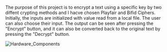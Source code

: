 The purpose of this project is to encrypt a text using a specific key by two diffent crypting methods and I hacve chosen Playfair and Bifid Ciphers. Initially, the inputs are initialized with value read from a local file. The user can also choose their input. The output can be seen after pressing the "Encrypt" button, and it can also be converted back to the original text by pressing the "Decrypt" button. 

![Hardware_Components](https://ibb.co/wMCqWcw)
